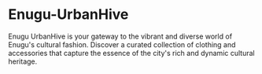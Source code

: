 # Enugu-UrbanHive
Enugu UrbanHive is your gateway to the vibrant and diverse world of Enugu's cultural fashion. Discover a curated collection of clothing and accessories that capture the essence of the city's rich and dynamic cultural heritage.
